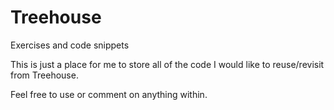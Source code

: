 # Treehouse
Exercises and code snippets

This is just a place for me to store all of the code I would like to reuse/revisit from Treehouse.

Feel free to use or comment on anything within.
